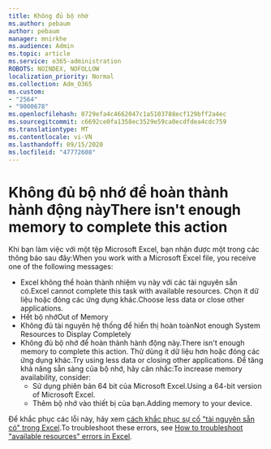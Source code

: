 ```yaml
---
title: Không đủ bộ nhớ
ms.author: pebaum
author: pebaum
manager: mnirkhe
ms.audience: Admin
ms.topic: article
ms.service: o365-administration
ROBOTS: NOINDEX, NOFOLLOW
localization_priority: Normal
ms.collection: Adm_O365
ms.custom:
- "2564"
- "9000678"
ms.openlocfilehash: 0729efa4c4662047c1a5103788ecf129bff2a4ec
ms.sourcegitcommit: c6692ce0fa1358ec3529e59ca0ecdfdea4cdc759
ms.translationtype: MT
ms.contentlocale: vi-VN
ms.lasthandoff: 09/15/2020
ms.locfileid: "47772608"
---
```

# <a name="there-isnt-enough-memory-to-complete-this-action"></a><span data-ttu-id="d443c-102">Không đủ bộ nhớ để hoàn thành hành động này</span><span class="sxs-lookup"><span data-stu-id="d443c-102">There isn't enough memory to complete this action</span></span>

<span data-ttu-id="d443c-103">Khi bạn làm việc với một tệp Microsoft Excel, bạn nhận được một trong các thông báo sau đây:</span><span class="sxs-lookup"><span data-stu-id="d443c-103">When you work with a Microsoft Excel file, you receive one of the following messages:</span></span>

- <span data-ttu-id="d443c-104">Excel không thể hoàn thành nhiệm vụ này với các tài nguyên sẵn có.</span><span class="sxs-lookup"><span data-stu-id="d443c-104">Excel cannot complete this task with available resources.</span></span> <span data-ttu-id="d443c-105">Chọn ít dữ liệu hoặc đóng các ứng dụng khác.</span><span class="sxs-lookup"><span data-stu-id="d443c-105">Choose less data or close other applications.</span></span>
- <span data-ttu-id="d443c-106">Hết bộ nhớ</span><span class="sxs-lookup"><span data-stu-id="d443c-106">Out of Memory</span></span>
- <span data-ttu-id="d443c-107">Không đủ tài nguyên hệ thống để hiển thị hoàn toàn</span><span class="sxs-lookup"><span data-stu-id="d443c-107">Not enough System Resources to Display Completely</span></span>
- <span data-ttu-id="d443c-108">Không đủ bộ nhớ để hoàn thành hành động này.</span><span class="sxs-lookup"><span data-stu-id="d443c-108">There isn't enough memory to complete this action.</span></span> <span data-ttu-id="d443c-109">Thử dùng ít dữ liệu hơn hoặc đóng các ứng dụng khác.</span><span class="sxs-lookup"><span data-stu-id="d443c-109">Try using less data or closing other applications.</span></span> <span data-ttu-id="d443c-110">Để tăng khả năng sẵn sàng của bộ nhớ, hãy cân nhắc:</span><span class="sxs-lookup"><span data-stu-id="d443c-110">To increase memory availability, consider:</span></span> 
    - <span data-ttu-id="d443c-111">Sử dụng phiên bản 64 bit của Microsoft Excel.</span><span class="sxs-lookup"><span data-stu-id="d443c-111">Using a 64-bit version of Microsoft Excel.</span></span>
    - <span data-ttu-id="d443c-112">Thêm bộ nhớ vào thiết bị của bạn.</span><span class="sxs-lookup"><span data-stu-id="d443c-112">Adding memory to your device.</span></span>

<span data-ttu-id="d443c-113">Để khắc phục các lỗi này, hãy xem [cách khắc phục sự cố "tài nguyên sẵn có" trong Excel](https://docs.microsoft.com/office/troubleshoot/excel/available-resources-errors).</span><span class="sxs-lookup"><span data-stu-id="d443c-113">To troubleshoot these errors, see [How to troubleshoot "available resources" errors in Excel](https://docs.microsoft.com/office/troubleshoot/excel/available-resources-errors).</span></span>